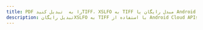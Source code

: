 ---title: PDF را به  تبدیل کنیدTIFF، XSLFO به TIFF مبدل رایگان یا Android SDKdescription: تبدیل رایگانXSLFO به TIFF با استفاده از Android Cloud APIs & SDK همچنین اسناد PDF را در Cloud ایجاد، ویرایش و رندر کنید.---